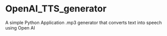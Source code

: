 # OpenAI_TTS_generator
A simple Python Application .mp3 generator that converts text into speech using Open AI
